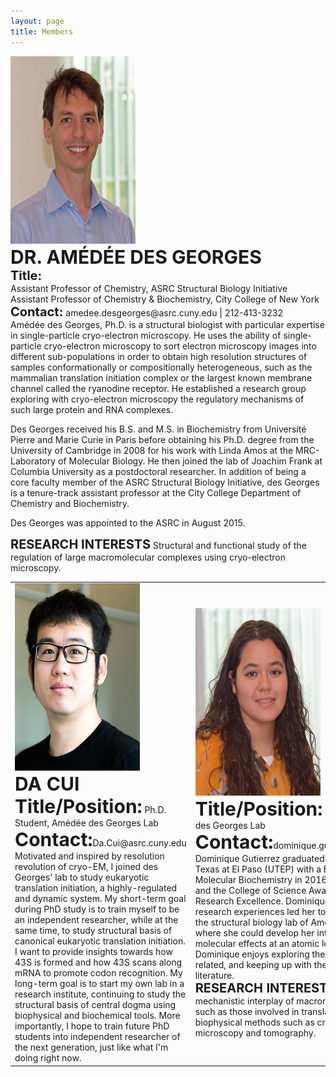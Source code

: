 ```yaml
---
layout: page
title: Members
---
```

<td><img src="img/des-Georges-376px.jpg" width="200" height="300"><br>
     <b style="font-size:30px">DR. AMÉDÉE DES GEORGES</b> 
     <br> <b style="font-size:20px">Title:</b><br>
Assistant Professor of Chemistry, ASRC Structural Biology Initiative<br>
Assistant Professor of Chemistry & Biochemistry, City College of New York<br>
     <b style="font-size:20px">Contact:</b> amedee.desgeorges@asrc.cuny.edu | 212-413-3232<br>
     Amédée des Georges, Ph.D. is a structural biologist with particular expertise in single-particle cryo-electron microscopy. He uses the ability of single-particle cryo-electron microscopy to sort electron microscopy images into different sub-populations in order to obtain high resolution structures of samples conformationally or compositionally heterogeneous, such as the mammalian translation initiation complex or the largest known membrane channel called the ryanodine receptor. He established a research group exploring with cryo-electron microscopy the regulatory mechanisms of such large protein and RNA complexes.

Des Georges received his B.S. and M.S. in Biochemistry from Université Pierre and Marie Curie in Paris before obtaining his Ph.D. degree from the University of Cambridge in 2008 for his work with Linda Amos at the MRC-Laboratory of Molecular Biology. He then joined the lab of Joachim Frank at Columbia University as a postdoctoral researcher. In addition of being a core faculty member of the ASRC Structural Biology Initiative, des Georges is a tenure-track assistant professor at the City College Department of Chemistry and Biochemistry.

Des Georges was appointed to the ASRC in August 2015.<br>

<b style="font-size:20px">RESEARCH INTERESTS</b>
Structural and functional study of the regulation of large macromolecular complexes using cryo-electron microscopy.
</td>

<table border="0">
 <tr>
    <td>
    <img src="img/Da-Cui.jpg" width="200" height="300"><br>
    <b style="font-size:30px">DA CUI</b><br>  
     <b style="font-size:30px">Title/Position:</b>  Ph.D. Student, Amédée des Georges Lab<br>
     <b style="font-size:30px">Contact:</b>Da.Cui@asrc.cuny.edu<br>
     Motivated and inspired by resolution revolution of cryo-EM, I joined des Georges' lab to study eukaryotic translation initiation, a highly-regulated and dynamic system. My short-term goal during PhD study is to train myself to be an independent researcher, while at the same time, to study structural basis of canonical eukaryotic translation initiation. I want to provide insights towards how 43S is formed and how 43S scans along mRNA to promote codon recognition. My long-term goal is to start my own lab in a research institute, continuing to study the structural basis of central dogma using biophysical and biochemical tools. More importantly, I hope to train future PhD students into independent researcher of the next generation, just like what I'm doing right now.
 </td>
    <td>
    <img src="img/Gutierrez-376px.jpg" width="200" height="300"><br>
    <b style="font-size:30px">Title/Position:</b>  Ph.D. Student, Amédée des Georges Lab<br>
    <b style="font-size:30px">Contact:</b>dominique.gutierrez@asrc.cuny.edu<br>
    Dominique Gutierrez graduated from the University of Texas at El Paso (UTEP) with a B.S. in Cellular and Molecular Biochemistry in 2016 receiving high honors and the College of Science Award for Academic and Research Excellence. Dominique’s undergraduate research experiences led her to seek a PhD position in the structural biology lab of Amedee des Georges where she could develop her interest in studying molecular effects at an atomic level.
Outside of the lab Dominique enjoys exploring the city, anything music related, and keeping up with the broader scientific literature.<br>
<b style="font-size:20px">RESEARCH INTERESTS</b> 
Exploring the mechanistic interplay of macromolecular complexes such as those involved in translation initiation using biophysical methods such as cryo-electron microscopy and tomography.
 </td>
 </tr>
</table>
